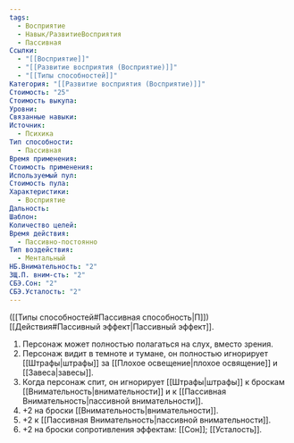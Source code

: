 ```yaml
---
tags:
  - Восприятие
  - Навык/РазвитиеВосприятия
  - Пассивная
Ссылки:
  - "[[Восприятие]]"
  - "[[Развитие восприятия (Восприятие)]]"
  - "[[Типы способностей]]"
Категория: "[[Развитие восприятия (Восприятие)]]"
Стоимость: "25"
Стоимость выкупа: 
Уровни: 
Связанные навыки: 
Источник:
  - Психика
Тип способности:
  - Пассивная
Время применения: 
Стоимость применения: 
Используемый пул: 
Стоимость пула: 
Характеристики:
  - Восприятие
Дальность: 
Шаблон: 
Количество целей: 
Время действия:
  - Пассивно-постоянно
Тип воздействия:
  - Ментальный
НБ.Внимательность: "2"
ЗЩ.П. вним-сть: "2"
СБЭ.Сон: "2"
СБЭ.Усталость: "2"
---
```

([[Типы способностей#Пассивная способность|П]]) [[Действия#Пассивный эффект|Пассивный эффект]].  

1. Персонаж может полностью полагаться на слух, вместо зрения. 
2. Персонаж видит в темноте и тумане, он полностью игнорирует [[Штрафы|штрафы]] за [[Плохое освещение|плохое освящение]] и [[Завеса|завесы]].
3. Когда персонаж спит, он игнорирует [[Штрафы|штрафы]] к броскам [[Внимательность|внимательности]] и к [[Пассивная Внимательность|пассивной внимательности]]. 
4. +2 на броски [[Внимательность|внимательности]].
5. +2 к [[Пассивная Внимательность|пассивной внимательности]].
6. +2 на броски сопротивления эффектам: [[Сон]]; [[Усталость]]. 